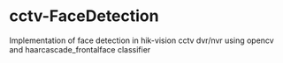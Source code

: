 # cctv-FaceDetection
Implementation of face detection in hik-vision cctv dvr/nvr using opencv and haarcascade_frontalface classifier
